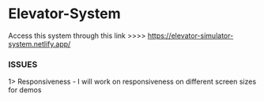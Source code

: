 # Elevator-System

Access this system through this link >>>> https://elevator-simulator-system.netlify.app/

  ### ISSUES
  1> Responsiveness - I will work on responsiveness on different screen sizes for demos
